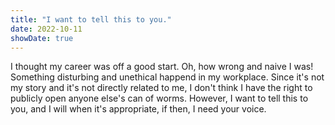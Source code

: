 ```yaml
---
title: "I want to tell this to you."
date: 2022-10-11
showDate: true
---
```


I thought my career was off a good start. Oh, how wrong and naive I was! Something disturbing and unethical happend in my workplace. Since it's not my story and it's not directly related to me, I don't think I have the right to publicly open anyone else's can of worms. However, I want to tell this to you, and I will when it's appropriate, if then, I need your voice.